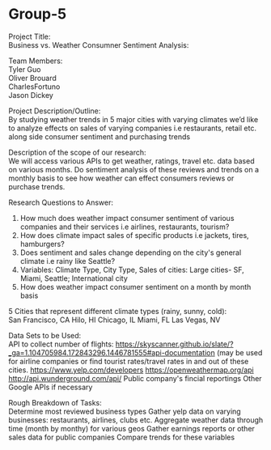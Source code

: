 # Group-5
Project Title:<br/>
Business vs. Weather Consumner Sentiment Analysis:

Team Members:<br/>
Tyler Guo<br/>
Oliver Brouard<br/>
CharlesFortuno<br/>
Jason Dickey<br/>

Project Description/Outline:<br/> 
By studying weather trends in 5 major cities with varying climates we’d like to analyze effects on sales of varying companies 
i.e restaurants, retail etc. along side consumer sentiment and purchasing trends

Description of the scope of our research:<br/>
We will access various APIs to get weather, ratings, travel etc. data based on various months.
Do sentiment analysis of these reviews and trends on a monthly basis to see how weather can effect consumers reviews or purchase trends.

Research Questions to Answer:<br/>
1. How much does weather impact consumer sentiment of various companies and their services i.e airlines, restaurants, tourism?
2. How does climate impact sales of specific products i.e jackets, tires, hamburgers?
3. Does sentiment and sales change depending on the city's general climate i.e rainy like Seattle?
4. Variables: Climate Type, City Type, Sales of cities: Large cities- SF, Miami, Seattle; International city
5. How does weather impact consumer sentiment on a month by month basis

5 Cities that represent different climate types (rainy, sunny, cold):<br/>
San Francisco, CA
Hilo, HI
Chicago, IL
Miami, FL
Las Vegas, NV

Data Sets to be Used:<br/>
API to collect number of flights: https://skyscanner.github.io/slate/?_ga=1.104705984.172843296.1446781555#api-documentation (may be used for airline companies or find tourist rates/travel rates in and out of these cities.
https://www.yelp.com/developers
https://openweathermap.org/api
http://api.wunderground.com/api/
Public company's fincial reportings
Other Google APIs if necessary

Rough Breakdown of Tasks:<br/>
Determine most reviewed business types
Gather yelp data on varying businesses: restaurants, airlines, clubs etc.
Aggregate weather data through time (month by monthy) for various geos
Gather earnings reports or other sales data for public companies
Compare trends for these variables
